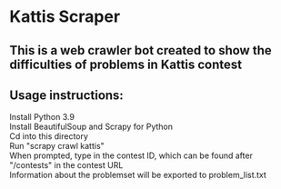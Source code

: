 # Kattis Scraper

## This is a web crawler bot created to show the difficulties of problems in Kattis contest 

## Usage instructions:

Install Python 3.9 <br />
Install BeautifulSoup and Scrapy for Python <br />
Cd into this directory <br />
Run "scrapy crawl kattis" <br />
When prompted, type in the contest ID, which can be found after "/contests" in the contest URL <br />
Information about the problemset will be exported to problem_list.txt <br />
